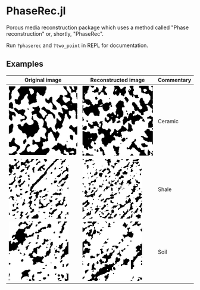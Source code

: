 # PhaseRec.jl

Porous media reconstruction package which uses a method called "Phase
reconstruction" or, shortly, "PhaseRec".

Run `?phaserec` and `?two_point` in REPL for documentation.

## Examples

| Original image             | Reconstructed image         | Commentary |
|----------------------------|-----------------------------|------------|
| ![](imgs/ceramic-orig.png) | ![](imgs/ceramic-rec.png) | Ceramic    |
| ![](imgs/shale-orig.png)   | ![](imgs/shale-rec.png)   | Shale      |
| ![](imgs/soil-orig.png)    | ![](imgs/soil-rec.png)    | Soil       |
